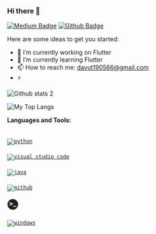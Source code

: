 ### Hi there 👋


[![Medium Badge](https://img.shields.io/badge/-Medium-757575?style=flat-quare&labelColor=757575&logo=Medium&logoColor=white&link=link)](https://davut190566.medium.com) 
[![Github Badge](https://img.shields.io/badge/-Github-000?style=quare&labelColor=000&logo=Github&logoColor=white&link=link)](https://github.com/davidoof66) 

Here are some ideas to get you started:
- 🔭 I’m currently working on Flutter
- 🌱 I’m currently learning Flutter
- 📫 How to reach me: davut190566@gmail.com
- ⚡ 


![Github stats 2](https://github-readme-stats.vercel.app/api?username=davidoof66&show_icons=true&theme=radical)
<p>
<img  src="https://github-readme-stats.vercel.app/api/top-langs/?username=davidoof66&layout=compact&hide=html,css" alt="My Top Langs" />
</p>

**Languages and Tools:**  


[<code>
<img alt="python" width="26px" src="https://img.icons8.com/color/240/000000/python.png">
</code>](https://www.python.org/)
[<code>
<img alt="visual studio code" width="26px" src="https://img.icons8.com/fluent/240/000000/visual-studio-code-2019.png" />
</code>](https://code.visualstudio.com/)
[<code>
<img alt="java" width="26px" src="https://img.icons8.com/color/240/000000/java-coffee-cup-logo.png">
</code>](https://docs.oracle.com/en/java/)
[<code>
<img alt="github" width="26px" src="https://img.icons8.com/ios-glyphs/240/000000/github.png">
</code>](https://github.com/)
[<code>
<img alt="terminal" width="26px" src="https://raw.githubusercontent.com/github/explore/80688e429a7d4ef2fca1e82350fe8e3517d3494d/topics/terminal/terminal.png">
</code>](https://docs.microsoft.com/en-us/windows/terminal/)
[<code>
<img alt="windows" width="26px" src="https://img.icons8.com/color/240/000000/windows-10.png">
</code>](https://www.microsoft.com/en-us/windows)

